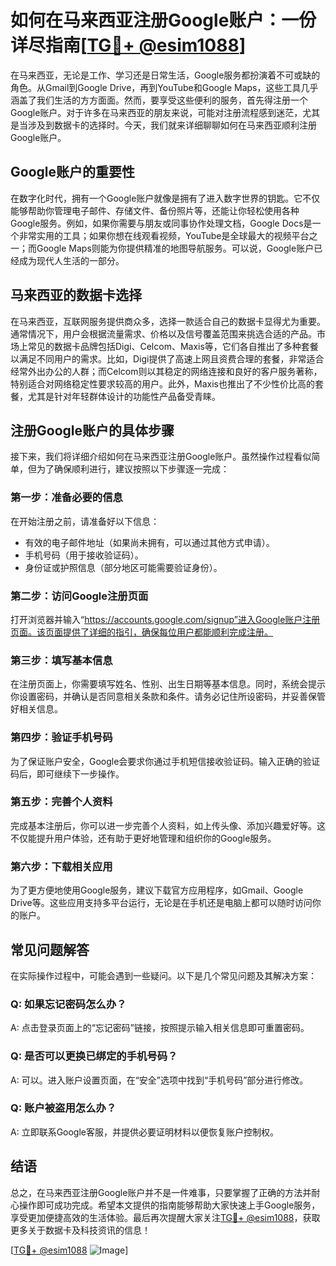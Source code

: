 # 如何在马来西亚注册Google账户：一份详尽指南[[TG💪+ @esim1088](https://t.me/s/esim1088)]

在马来西亚，无论是工作、学习还是日常生活，Google服务都扮演着不可或缺的角色。从Gmail到Google Drive，再到YouTube和Google Maps，这些工具几乎涵盖了我们生活的方方面面。然而，要享受这些便利的服务，首先得注册一个Google账户。对于许多在马来西亚的朋友来说，可能对注册流程感到迷茫，尤其是当涉及到数据卡的选择时。今天，我们就来详细聊聊如何在马来西亚顺利注册Google账户。

## Google账户的重要性

在数字化时代，拥有一个Google账户就像是拥有了进入数字世界的钥匙。它不仅能够帮助你管理电子邮件、存储文件、备份照片等，还能让你轻松使用各种Google服务。例如，如果你需要与朋友或同事协作处理文档，Google Docs是一个非常实用的工具；如果你想在线观看视频，YouTube是全球最大的视频平台之一；而Google Maps则能为你提供精准的地图导航服务。可以说，Google账户已经成为现代人生活的一部分。

## 马来西亚的数据卡选择

在马来西亚，互联网服务提供商众多，选择一款适合自己的数据卡显得尤为重要。通常情况下，用户会根据流量需求、价格以及信号覆盖范围来挑选合适的产品。市场上常见的数据卡品牌包括Digi、Celcom、Maxis等，它们各自推出了多种套餐以满足不同用户的需求。比如，Digi提供了高速上网且资费合理的套餐，非常适合经常外出办公的人群；而Celcom则以其稳定的网络连接和良好的客户服务著称，特别适合对网络稳定性要求较高的用户。此外，Maxis也推出了不少性价比高的套餐，尤其是针对年轻群体设计的功能性产品备受青睐。

## 注册Google账户的具体步骤

接下来，我们将详细介绍如何在马来西亚注册Google账户。虽然操作过程看似简单，但为了确保顺利进行，建议按照以下步骤逐一完成：

### 第一步：准备必要的信息

在开始注册之前，请准备好以下信息：
- 有效的电子邮件地址（如果尚未拥有，可以通过其他方式申请）。
- 手机号码（用于接收验证码）。
- 身份证或护照信息（部分地区可能需要验证身份）。

### 第二步：访问Google注册页面

打开浏览器并输入“https://accounts.google.com/signup”进入Google账户注册页面。该页面提供了详细的指引，确保每位用户都能顺利完成注册。

### 第三步：填写基本信息

在注册页面上，你需要填写姓名、性别、出生日期等基本信息。同时，系统会提示你设置密码，并确认是否同意相关条款和条件。请务必记住所设密码，并妥善保管好相关信息。

### 第四步：验证手机号码

为了保证账户安全，Google会要求你通过手机短信接收验证码。输入正确的验证码后，即可继续下一步操作。

### 第五步：完善个人资料

完成基本注册后，你可以进一步完善个人资料，如上传头像、添加兴趣爱好等。这不仅能提升用户体验，还有助于更好地管理和组织你的Google服务。

### 第六步：下载相关应用

为了更方便地使用Google服务，建议下载官方应用程序，如Gmail、Google Drive等。这些应用支持多平台运行，无论是在手机还是电脑上都可以随时访问你的账户。

## 常见问题解答

在实际操作过程中，可能会遇到一些疑问。以下是几个常见问题及其解决方案：

### Q: 如果忘记密码怎么办？

A: 点击登录页面上的“忘记密码”链接，按照提示输入相关信息即可重置密码。

### Q: 是否可以更换已绑定的手机号码？

A: 可以。进入账户设置页面，在“安全”选项中找到“手机号码”部分进行修改。

### Q: 账户被盗用怎么办？

A: 立即联系Google客服，并提供必要证明材料以便恢复账户控制权。

## 结语

总之，在马来西亚注册Google账户并不是一件难事，只要掌握了正确的方法并耐心操作即可成功完成。希望本文提供的指南能够帮助大家快速上手Google服务，享受更加便捷高效的生活体验。最后再次提醒大家关注[TG💪+ @esim1088](https://t.me/s/esim1088)，获取更多关于数据卡及科技资讯的信息！

[[TG💪+ @esim1088](https://t.me/s/esim1088) ![Image](https://i.postimg.cc/4NQfJmqS/Snipaste-2025-05-13-00-14-12.png)]